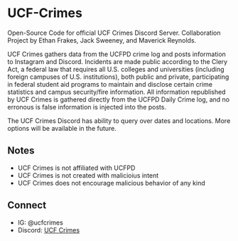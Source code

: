 # UCF-Crimes
Open-Source Code for official UCF Crimes Discord Server. Collaboration Project by Ethan Frakes, Jack Sweeney, and Maverick Reynolds.

UCF Crimes gathers data from the UCFPD crime log and posts information to Instagram and Discord. Incidents are made public according to the Clery Act, a federal law that requires all U.S. colleges and universities (including foreign campuses of U.S. institutions), both public and private, participating in federal student aid programs to maintain and disclose certain crime statistics and campus security/fire information. All information republished by UCF Crimes is gathered directly from the UCFPD Daily Crime log, and no erronous is false information is injected into the posts.

The UCF Crimes Discord has ability to query over dates and locations. More options will be available in the future.

## Notes

- UCF Crimes is not affiliated with UCFPD
- UCF Crimes is not created with malicioius intent
- UCF Crimes does not encourage malicious behavior of any kind

## Connect

- IG: @ucfcrimes
- Discord: [UCF Crimes](https://discord.gg/NEEbsbu8Np)
